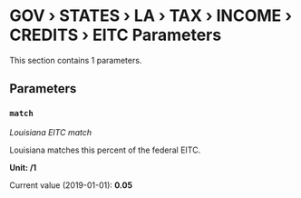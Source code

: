 # GOV › STATES › LA › TAX › INCOME › CREDITS › EITC Parameters

This section contains 1 parameters.

## Parameters

### `match`
*Louisiana EITC match*

Louisiana matches this percent of the federal EITC.

**Unit: /1**

Current value (2019-01-01): **0.05**

